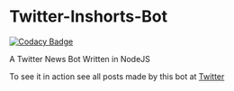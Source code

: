 # Twitter-Inshorts-Bot

[![Codacy Badge](https://api.codacy.com/project/badge/Grade/bbc0d050aea84be0b3a60b3db04db40b)](https://app.codacy.com/app/EduardoSaverin/Twitter-Inshorts-Bot?utm_source=github.com&utm_medium=referral&utm_content=EduardoSaverin/Twitter-Inshorts-Bot&utm_campaign=Badge_Grade_Dashboard)

A Twitter News Bot Written in NodeJS

To see it in action see all posts made by this bot at [Twitter](https://twitter.com/free_style_dev)
